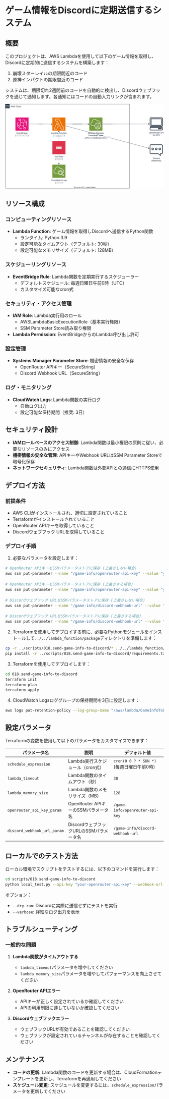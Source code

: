 # ゲーム情報をDiscordに定期送信するシステム

## 概要

このプロジェクトは、AWS Lambdaを使用して以下のゲーム情報を取得し、Discordに定期的に送信するシステムを構築します：

1. 崩壊スターレイルの期限間近のコード
2. 原神インパクトの期限間近のコード

システムは、期限切れ2週間前のコードを自動的に検出し、Discordウェブフックを通じて通知します。各通知にはコードの自動入力リンクが含まれます。

![構成図](src/architecture.svg)

## リソース構成

### コンピューティングリソース
- **Lambda Function**: ゲーム情報を取得しDiscordへ送信するPython関数
  - ランタイム: Python 3.9
  - 設定可能なタイムアウト（デフォルト: 30秒）
  - 設定可能なメモリサイズ（デフォルト: 128MB）

### スケジューリングリソース
- **EventBridge Rule**: Lambda関数を定期実行するスケジューラー
  - デフォルトスケジュール: 毎週日曜日午前0時（UTC）
  - カスタマイズ可能なcron式

### セキュリティ・アクセス管理
- **IAM Role**: Lambda実行用のロール
  - AWSLambdaBasicExecutionRole（基本実行権限）
  - SSM Parameter Store読み取り権限
- **Lambda Permission**: EventBridgeからのLambda呼び出し許可

### 設定管理
- **Systems Manager Parameter Store**: 機密情報の安全な保存
  - OpenRouter APIキー（SecureString）
  - Discord Webhook URL（SecureString）

### ログ・モニタリング
- **CloudWatch Logs**: Lambda関数の実行ログ
  - 自動ログ出力
  - 設定可能な保持期間（推奨: 3日）

## セキュリティ設計

- **IAMロールベースのアクセス制御**: Lambda関数は最小権限の原則に従い、必要なリソースのみにアクセス
- **機密情報の安全な管理**: APIキーやWebhook URLはSSM Parameter Storeで暗号化保存
- **ネットワークセキュリティ**: Lambda関数は外部APIとの通信にHTTPS使用

## デプロイ方法

### 前提条件

- AWS CLIがインストールされ、適切に設定されていること
- Terraformがインストールされていること
- OpenRouter APIキーを取得していること
- Discordウェブフック URLを取得していること

### デプロイ手順

1. 必要なパラメータを設定します：

```bash
# OpenRouter APIキーをSSMパラメータストアに保存 (上書きしない場合)
aws ssm put-parameter --name "/game-info/openrouter-api-key" --value "your-api-key" --type SecureString --tier "Standard"

# OpenRouter APIキーをSSMパラメータストアに保存 (上書きする場合)
aws ssm put-parameter --name "/game-info/openrouter-api-key" --value "your-api-key" --type SecureString --tier "Standard" --overwrite

# Discordウェブフック URLをSSMパラメータストアに保存 (上書きしない場合)
aws ssm put-parameter --name "/game-info/discord-webhook-url" --value "your-webhook-url" --type SecureString --tier "Standard"

# Discordウェブフック URLをSSMパラメータストアに保存 (上書きする場合)
aws ssm put-parameter --name "/game-info/discord-webhook-url" --value "your-webhook-url" --type SecureString --tier "Standard" --overwrite
```

2. Terraformを使用してデプロイする前に、必要なPythonモジュールをインストールして`../../lambda_function/package`ディレクトリを準備します：

```bash
cp -r ../scripts/018.send-game-info-to-discord/* ../../lambda_function/
pip install -r ../scripts/018.send-game-info-to-discord/requirements.txt --target ../../lambda_function/
```

3. Terraformを使用してデプロイします：

```bash
cd 018.send-game-info-to-discord
terraform init
terraform plan
terraform apply
```

4. CloudWatch Logsロググループの保持期間を3日に設定します：

```bash
aws logs put-retention-policy --log-group-name "/aws/lambda/GameInfoToDiscordFunction" --retention-in-days 3
```

## 設定パラメータ

Terraformの変数を使用して以下のパラメータをカスタマイズできます：

| パラメータ名 | 説明 | デフォルト値 |
|------------|------|------------|
| `schedule_expression` | Lambda実行スケジュール（cron式） | `cron(0 0 ? * SUN *)` (毎週日曜日午前0時) |
| `lambda_timeout` | Lambda関数のタイムアウト（秒） | `30` |
| `lambda_memory_size` | Lambda関数のメモリサイズ（MB） | `128` |
| `openrouter_api_key_param` | OpenRouter APIキーのSSMパラメータ名 | `/game-info/openrouter-api-key` |
| `discord_webhook_url_param` | DiscordウェブフックURLのSSMパラメータ名 | `/game-info/discord-webhook-url` |

## ローカルでのテスト方法

ローカル環境でスクリプトをテストするには、以下のコマンドを実行します：

```bash
cd scripts/018.send-game-info-to-discord
python local_test.py --api-key "your-openrouter-api-key" --webhook-url "your-discord-webhook-url"
```

オプション：
- `--dry-run`: Discordに実際に送信せずにテストを実行
- `--verbose`: 詳細なログ出力を表示

## トラブルシューティング

### 一般的な問題

1. **Lambda関数がタイムアウトする**
   - `lambda_timeout`パラメータを増やしてください
   - `lambda_memory_size`パラメータを増やしてパフォーマンスを向上させてください

2. **OpenRouter APIエラー**
   - APIキーが正しく設定されているか確認してください
   - APIの利用制限に達していないか確認してください

3. **Discordウェブフックエラー**
   - ウェブフックURLが有効であることを確認してください
   - ウェブフックが設定されているチャンネルが存在することを確認してください

## メンテナンス

- **コードの更新**: Lambda関数のコードを更新する場合は、CloudFormationテンプレートを更新し、Terraformを再適用してください
- **スケジュール変更**: スケジュールを変更するには、`schedule_expression`パラメータを更新してください